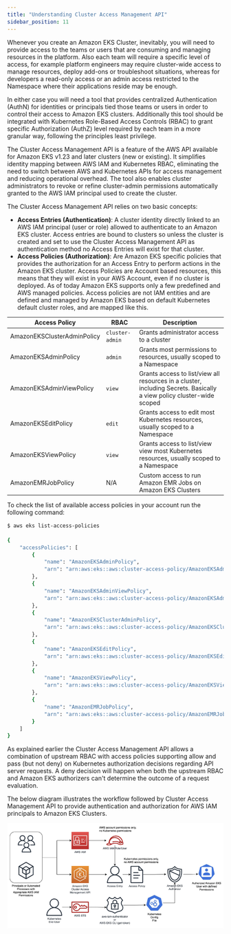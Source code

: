 ```yaml
---
title: "Understanding Cluster Access Management API"
sidebar_position: 11
---
```


Whenever you create an Amazon EKS Cluster, inevitably, you will need to provide access to the teams or users that are consuming and managing resources in the platform. Also each team will require a specific level of access, for example platform engineers may require cluster-wide access to manage resources, deploy add-ons or troubleshoot situations, whereas for developers a read-only access or an admin access restricted to the Namespace where their applications reside may be enough.

In either case you will need a tool that provides centralized Authentication (AuthN) for identities or principals tied those teams or users in order to control their access to Amazon EKS clusters. Additionally this tool should be integrated with Kubernetes Role-Based Access Controls (RBAC) to grant specific Authorization (AuthZ) level required by each team in a more granular way, following the principles least privilege.

The Cluster Access Management API is a feature of the AWS API available for Amazon EKS v1.23 and later clusters (new or existing). It simplifies identity mapping between AWS IAM and Kubernetes RBAC, eliminating the need to switch between AWS and Kubernetes APIs for access management and reducing operational overhead. The tool also enables cluster administrators to revoke or refine cluster-admin permissions automatically granted to the AWS IAM principal used to create the cluster.

The Cluster Access Management API relies on two basic concepts:

- **Access Entries (Authentication)**: A cluster identity directly linked to an AWS IAM principal (user or role) allowed to authenticate to an Amazon EKS cluster. Access entries are bound to clusters so unless the cluster is created and set to use the Cluster Access Management API as authentication method no Access Entries will exist for that cluster.
- **Access Policies (Authorization)**: Are Amazon EKS specific policies that provides the authorization for an Access Entry to perform actions in the Amazon EKS cluster. Access Policies are Account based resources, this means that they will exist in your AWS Account, even if no cluster is deployed.
  As of today Amazon EKS supports only a few predefined and AWS managed policies. Access policies are not IAM entities and are defined and managed by Amazon EKS based on default Kubernetes default cluster roles, and are mapped like this.

| Access Policy               | RBAC            | Description                                                                                                           |
| --------------------------- | --------------- | --------------------------------------------------------------------------------------------------------------------- |
| AmazonEKSClusterAdminPolicy | `cluster-admin` | Grants administrator access to a cluster                                                                              |
| AmazonEKSAdminPolicy        | `admin`         | Grants most permissions to resources, usually scoped to a Namespace                                                   |
| AmazonEKSAdminViewPolicy    | `view`          | Grants access to list/view all resources in a cluster, including Secrets. Basically a view policy cluster-wide scoped |
| AmazonEKSEditPolicy         | `edit`          | Grants access to edit most Kubernetes resources, usually scoped to a Namespace                                        |
| AmazonEKSViewPolicy         | `view`          | Grants access to list/view view most Kubernetes resources, usually scoped to a Namespace                              |
| AmazonEMRJobPolicy          | N/A             | Custom access to run Amazon EMR Jobs on Amazon EKS Clusters                                                           |

To check the list of available access policies in your account run the following command:

```bash
$ aws eks list-access-policies

{
    "accessPolicies": [
        {
            "name": "AmazonEKSAdminPolicy",
            "arn": "arn:aws:eks::aws:cluster-access-policy/AmazonEKSAdminPolicy"
        },
        {
            "name": "AmazonEKSAdminViewPolicy",
            "arn": "arn:aws:eks::aws:cluster-access-policy/AmazonEKSAdminViewPolicy"
        },
        {
            "name": "AmazonEKSClusterAdminPolicy",
            "arn": "arn:aws:eks::aws:cluster-access-policy/AmazonEKSClusterAdminPolicy"
        },
        {
            "name": "AmazonEKSEditPolicy",
            "arn": "arn:aws:eks::aws:cluster-access-policy/AmazonEKSEditPolicy"
        },
        {
            "name": "AmazonEKSViewPolicy",
            "arn": "arn:aws:eks::aws:cluster-access-policy/AmazonEKSViewPolicy"
        },
        {
            "name": "AmazonEMRJobPolicy",
            "arn": "arn:aws:eks::aws:cluster-access-policy/AmazonEMRJobPolicy"
        }
    ]
}
```

As explained earlier the Cluster Access Management API allows a combination of upstream RBAC with access policies supporting allow and pass (but not deny) on Kubernetes authorization decisions regarding API server requests. A deny decision will happen when both the upstream RBAC and Amazon EKS authorizers can't determine the outcome of a request evaluation.

The below diagram illustrates the workflow followed by Cluster Access Management API to provide authentication and authorization for AWS IAM principals to Amazon EKS Clusters.

![CAM Auth Workflow](./assets/cam-workflow.png)
